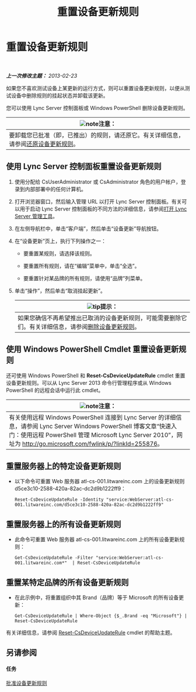 ﻿---
title: 重置设备更新规则
TOCTitle: 重置设备更新规则
ms:assetid: d1f597e7-dffd-4756-af07-10613a5d8729
ms:mtpsurl: https://technet.microsoft.com/zh-cn/library/JJ994069(v=OCS.15)
ms:contentKeyID: 52061135
ms.date: 05/19/2016
mtps_version: v=OCS.15
ms.translationtype: HT
---

# 重置设备更新规则

 

_**上一次修改主题：** 2013-02-23_

如果您不喜欢测试设备上某更新的运行方式，则可以重置设备更新规则，以便从测试设备中删除规则的挂起状态并卸载该更新。

您可以使用 Lync Server 控制面板或 Windows PowerShell 删除设备更新规则。

<table>
<thead>
<tr class="header">
<th><img src="images/Dn783119.note(OCS.15).gif" title="note" alt="note" />注意：</th>
</tr>
</thead>
<tbody>
<tr class="odd">
<td>要卸载您已批准（即，已推出）的规则，请还原它。有关详细信息，请参阅<a href="lync-server-2013-restore-a-device-update-rule.md">还原设备更新规则</a>。</td>
</tr>
</tbody>
</table>


## 使用 Lync Server 控制面板重置设备更新规则

1.  使用分配给 CsUserAdministrator 或 CsAdministrator 角色的用户帐户，登录到内部部署中的任何计算机。

2.  打开浏览器窗口，然后输入管理 URL 以打开 Lync Server 控制面板。有关可以用于启动 Lync Server 控制面板的不同方法的详细信息，请参阅[打开 Lync Server 管理工具](lync-server-2013-open-lync-server-administrative-tools.md)。

3.  在左侧导航栏中，单击“客户端”，然后单击“设备更新”导航按钮。

4.  在“设备更新”页上，执行下列操作之一：
    
      - 要重置某规则，请选择该规则。
    
      - 要重置所有规则，请在“编辑”菜单中，单击“全选”。
    
      - 要重置针对某品牌的所有规则，请使用“品牌”列菜单。

5.  单击“操作”，然后单击“取消挂起更新”。
    
    <table>
    <thead>
    <tr class="header">
    <th><img src="images/Gg398094.tip(OCS.15).gif" title="tip" alt="tip" />提示：</th>
    </tr>
    </thead>
    <tbody>
    <tr class="odd">
    <td>如果您确信不再希望推出已取消的设备更新规则，可能需要删除它们。有关详细信息，请参阅<a href="lync-server-2013-remove-a-device-update-rule.md">删除设备更新规则</a>。</td>
    </tr>
    </tbody>
    </table>


## 使用 Windows PowerShell Cmdlet 重置设备更新规则

还可使用 Windows PowerShell 和 **Reset-CsDeviceUpdateRule** cmdlet 重置设备更新规则。可以从 Lync Server 2013 命令行管理程序或从 Windows PowerShell 的远程会话中运行此 cmdlet。

<table>
<thead>
<tr class="header">
<th><img src="images/Dn783119.note(OCS.15).gif" title="note" alt="note" />注意：</th>
</tr>
</thead>
<tbody>
<tr class="odd">
<td>有关使用远程 Windows PowerShell 连接到 Lync Server 的详细信息，请参阅 Lync Server Windows PowerShell 博客文章“快速入门：使用远程 PowerShell 管理 Microsoft Lync Server 2010”，网址为 <a href="http://go.microsoft.com/fwlink/p/?linkid=255876">http://go.microsoft.com/fwlink/p/?linkId=255876</a>。</td>
</tr>
</tbody>
</table>


## 重置服务器上的特定设备更新规则

  - 以下命令可重置 Web 服务器 atl-cs-001.litwareinc.com 上的设备更新规则 d5ce3c10-2588-420a-82ac-dc2d9b1222ff9：
    
        Reset-CsDeviceUpdateRule -Identity "service:WebServer:atl-cs-001.litwareinc.com/d5ce3c10-2588-420a-82ac-dc2d9b1222ff9"

## 重置服务器上的所有设备更新规则

  - 此命令可重置 Web 服务器 atl-cs-001.litwareinc.com 上的所有设备更新规则：
    
        Get-CsDeviceUpdateRule -Filter "service:WebServer:atl-cs-001.litwareinc.com*"  | Reset-CsDeviceUpdateRule

## 重置某特定品牌的所有设备更新规则

  - 在此示例中，将重置组织中其 Brand（品牌）等于 Microsoft 的所有设备更新：
    
        Get-CsDeviceUpdateRule | Where-Object {$_.Brand -eq "Microsoft"} | Reset-CsDeviceUpdateRule

有关详细信息，请参阅 [Reset-CsDeviceUpdateRule](https://docs.microsoft.com/en-us/powershell/module/skype/Reset-CsDeviceUpdateRule) cmdlet 的帮助主题。

## 另请参阅

#### 任务

[批准设备更新规则](lync-server-2013-approve-a-device-update-rule.md)

